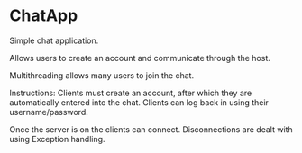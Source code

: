 # ChatApp
Simple chat application.

Allows users to create an account and communicate through the host. 

Multithreading allows many users to join the chat.

Instructions:
Clients must create an account, after which they are automatically entered into the chat.
Clients can log back in using their username/password. 

Once the server is on the clients can connect. Disconnections are dealt with using Exception handling.

